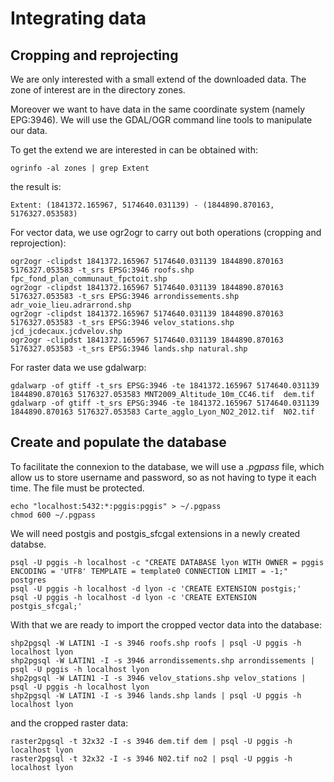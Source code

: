 Integrating data
================

Cropping and reprojecting
-------------------------

We are only interested with a small extend of the downloaded data. The zone of interest are in the directory zones.

Moreover we want to have data in the same coordinate system (namely EPG:3946). We will use the GDAL/OGR command line tools to manipulate our data.

To get the extend we are interested in can be obtained with:

    ogrinfo -al zones | grep Extent

the result is:

    Extent: (1841372.165967, 5174640.031139) - (1844890.870163, 5176327.053583)

For vector data, we use ogr2ogr to carry out both operations (cropping and reprojection):

    ogr2ogr -clipdst 1841372.165967 5174640.031139 1844890.870163 5176327.053583 -t_srs EPSG:3946 roofs.shp fpc_fond_plan_communaut_fpctoit.shp
    ogr2ogr -clipdst 1841372.165967 5174640.031139 1844890.870163 5176327.053583 -t_srs EPSG:3946 arrondissements.shp adr_voie_lieu.adrarrond.shp
    ogr2ogr -clipdst 1841372.165967 5174640.031139 1844890.870163 5176327.053583 -t_srs EPSG:3946 velov_stations.shp jcd_jcdecaux.jcdvelov.shp
    ogr2ogr -clipdst 1841372.165967 5174640.031139 1844890.870163 5176327.053583 -t_srs EPSG:3946 lands.shp natural.shp

For raster data we use gdalwarp:

    gdalwarp -of gtiff -t_srs EPSG:3946 -te 1841372.165967 5174640.031139 1844890.870163 5176327.053583 MNT2009_Altitude_10m_CC46.tif  dem.tif
    gdalwarp -of gtiff -t_srs EPSG:3946 -te 1841372.165967 5174640.031139 1844890.870163 5176327.053583 Carte_agglo_Lyon_NO2_2012.tif  N02.tif


Create and populate the database
--------------------------------

To facilitate the connexion to the database, we will use a *.pgpass* file, which allow us to store username and password, so as not having to type it each time. The file must be protected.

    echo "localhost:5432:*:pggis:pggis" > ~/.pgpass
    chmod 600 ~/.pgpass

We will need postgis and postgis_sfcgal extensions in a newly created databse.

    psql -U pggis -h localhost -c "CREATE DATABASE lyon WITH OWNER = pggis ENCODING = 'UTF8' TEMPLATE = template0 CONNECTION LIMIT = -1;" postgres
    psql -U pggis -h localhost -d lyon -c 'CREATE EXTENSION postgis;'
    psql -U pggis -h localhost -d lyon -c 'CREATE EXTENSION postgis_sfcgal;'

With that we are ready to import the cropped vector data into the database:

    shp2pgsql -W LATIN1 -I -s 3946 roofs.shp roofs | psql -U pggis -h localhost lyon
    shp2pgsql -W LATIN1 -I -s 3946 arrondissements.shp arrondissements | psql -U pggis -h localhost lyon
    shp2pgsql -W LATIN1 -I -s 3946 velov_stations.shp velov_stations | psql -U pggis -h localhost lyon
    shp2pgsql -W LATIN1 -I -s 3946 lands.shp lands | psql -U pggis -h localhost lyon

and the cropped raster data:

    raster2pgsql -t 32x32 -I -s 3946 dem.tif dem | psql -U pggis -h localhost lyon
    raster2pgsql -t 32x32 -I -s 3946 N02.tif no2 | psql -U pggis -h localhost lyon




